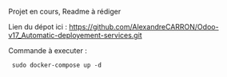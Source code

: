 Projet en cours, Readme à rédiger

Lien du dépot ici : https://github.com/AlexandreCARRON/Odoo-v17_Automatic-deployement-services.git


Commande à executer : 

<code> sudo docker-compose up -d </code>


